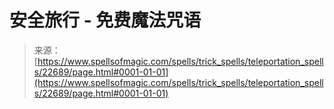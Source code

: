 <!--yml

类别：未分类

日期：2024年06月12日 19:07:11

-->

# 安全旅行 - 免费魔法咒语

> 来源：[https://www.spellsofmagic.com/spells/trick_spells/teleportation_spells/22689/page.html#0001-01-01](https://www.spellsofmagic.com/spells/trick_spells/teleportation_spells/22689/page.html#0001-01-01)
